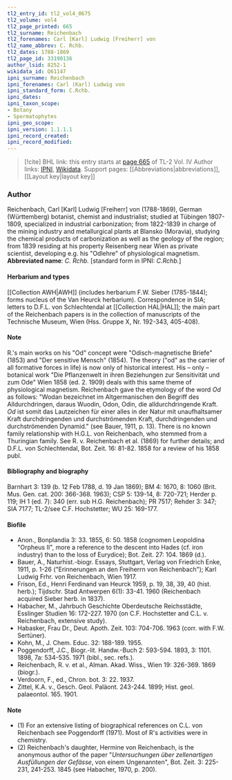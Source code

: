 ```yaml
---
tl2_entry_id: tl2_vol4_0675
tl2_volume: vol4
tl2_page_printed: 665
tl2_surname: Reichenbach
tl2_forenames: Carl [Karl] Ludwig [Freiherr] von
tl2_name_abbrev: C. Rchb.
tl2_dates: 1788-1869
tl2_page_id: 33190136
author_lsid: 8252-1
wikidata_id: Q61147
ipni_surname: Reichenbach
ipni_forenames: Carl (Karl) Ludwig von
ipni_standard_form: C.Rchb.
ipni_dates: 
ipni_taxon_scope: 
- Botany
- Spermatophytes
ipni_geo_scope: 
ipni_version: 1.1.1.1
ipni_record_created: 
ipni_record_modified:
---
```


> [!cite] BHL link: this entry starts at [page 665](https://www.biodiversitylibrary.org/page/33190136) of TL-2 Vol. IV
> Author links: [IPNI](https://www.ipni.org/a/8252-1), [Wikidata](https://www.wikidata.org/wiki/Q61147). Support pages: [[Abbreviations|abbreviations]], [[Layout key|layout key]]

### Author

Reichenbach, Carl \[Karl\] Ludwig \[Freiherr\] von (1788-1869), German (Württemberg) botanist, chemist and industrialist; studied at Tübingen 1807-1809, specialized in industrial carbonization; from 1822-1839 in charge of the mining industry and metallurgical plants at Blansko (Moravia), studying the chemical products of carbonization as well as the geology of the region; from 1839 residing at his property Reisenberg near Wien as private scientist, developing e.g. his "Odlehre" of physiological magnetism. 
**Abbreviated name**: *C. Rchb.* \[standard form in IPNI: *C.Rchb.*\]

#### Herbarium and types

[[Collection AWH|AWH]] (includes herbarium F.W. Sieber (1785-1844); forms nucleus of the Van Heurck herbarium). Correspondence in SIA; letters to D.F.L. von Schlechtendal at [[Collection HAL|HAL]]; the main part of the Reichenbach papers is in the collection of manuscripts of the Technische Museum, Wien (Hss. Gruppe X, Nr. 192-343, 405-408).

#### Note

R.'s main works on his "Od" concept were "Odisch-magnetische Briefe" (1853) and "Der sensitive Mensch" (1854). The theory ("od" as the carrier of all formative forces in life) is now only of historical interest. His – only – botanical work "Die Pflanzenwelt in ihren Beziehungen zur Sensitivität und zum Ode" Wien 1858 (ed. 2. 1909) deals with this same theme of physiological magnetism. Reichenbach gave the etymology of the word *Od* as follows: "Wodan bezeichnet im Altgermanischen den Begriff des Alldurchdringen, daraus Wuodin, Odon, Odin, die alldurchdringende Kraft. *Od* ist somit das Lautzeichen für einer alles in der Natur mit unaufhaltsamer Kraft durchdringenden und durchströmenden Kraft, durchdringenden und durchströmenden Dynamid." (see Bauer, 1911, p. 13). There is no known family relationship with H.G.L. von Reichenbach, who stemmed from a Thuringian family. See R. v. Reichenbach et al. (1869) for further details; and D.F.L. von Schlechtendal, Bot. Zeit. 16: 81-82. 1858 for a review of his 1858 publ.

#### Bibliography and biography

Barnhart 3: 139 (b. 12 Feb 1788, d. 19 Jan 1869); BM 4: 1670, 8: 1060 (Brit. Mus. Gen. cat. 200: 366-368. 1963); CSP 5: 139-14, 8: 720-721; Herder p. 119; IH 1 (ed. 7): 340 (err. sub H.G. Reichenbach); PR 7517; Rehder 3: 347; SIA 7177; TL-2/see C.F. Hochstetter; WU 25: 169-177.

#### Biofile

- Anon., Bonplandia 3: 33. 1855, 6: 50. 1858 (cognomen Leopoldina "Orpheus II", more a reference to the descent into Hades (cf. iron industry) than to the loss of Eurydice); Bot. Zeit. 27: 104. 1869 (d.).
- Bauer, A., Naturhist.-biogr. Essays, Stuttgart, Verlag von Friedrich Enke, 1911, p. 1-26 ("Erinnerungen an den Freiherrn von Reichenbach"); Karl Ludwig Frhr. von Reichenbach, Wien 1917.
- Frison, Ed., Henri Ferdinand van Heurck 1959, p. 19, 38, 39, 40 (hist. herb.); Tijdschr. Stad Antwerpen 6(1): 33-41. 1960 (Reichenbach acquired Sieber herb. in 1837).
- Habacher, M., Jahrbuch Geschichte Oberdeutsche Reichsstädte, Esslinger Studien 16: 172-227. 1970 (on C.F. Hochstetter and C.L. v. Reichenbach, extensive study).
- Habasker, Frau Dr., Deut. Apoth. Zeit. 103: 704-706. 1963 (corr. with F.W. Sertüner).
- Kohn, M., J. Chem. Educ. 32: 188-189. 1955.
- Poggendorff, J.C., Biogr.-lit. Handw.-Buch 2: 593-594. 1893, 3: 1101. 1898, 7a: 534-535. 1971 (bibl., sec. refs.).
- Reichenbach, R. v. et al., Alman. Akad. Wiss., Wien 19: 326-369. 1869 (biogr.).
- Verdoorn, F., ed., Chron. bot. 3: 22. 1937.
- Zittel, K.A. v., Gesch. Geol. Paläont. 243-244. 1899; Hist. geol. palaeontol. 165. 1901.

#### Note

- (1) For an extensive listing of biographical references on C.L. von Reichenbach see Poggendorff (1971). Most of R's activities were in chemistry.
- (2) Reichenbach's daughter, Hermine von Reichenbach, is the anonymous author of the paper "*Untersuchungen über zellenartigen Ausfüllungen der Gefässe*, von einem Ungenannten", Bot. Zeit. 3: 225-231, 241-253. 1845 (see Habacher, 1970, p. 200).

